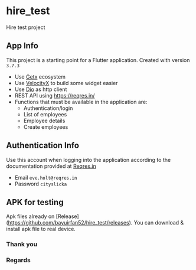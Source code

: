 # hire_test

Hire test project

## App Info

This project is a starting point for a Flutter application. Created with version `3.7.3`
- Use [Getx](https://pub.dev/packages/get) ecosystem
- Use [VelocityX](https://pub.dev/packages/velocity_x) to build some widget easier
- Use [Dio](https://pub.dev/packages/dio) as http client
- REST API using https://reqres.in/
- Functions that must be available in the application are:
  - Authentication/login
  - List of employees
  - Employee details
  - Create employees

## Authentication Info
Use this account when logging into the application according to the documentation provided at [Reqres.in](https://reqres.in/)
- Email `eve.holt@reqres.in`
- Password `cityslicka`

## APK for testing
Apk files already on [Release] (https://github.com/bayuirfan52/hire_test/releases). You can download & install apk file to real device.

### Thank you
### Regards